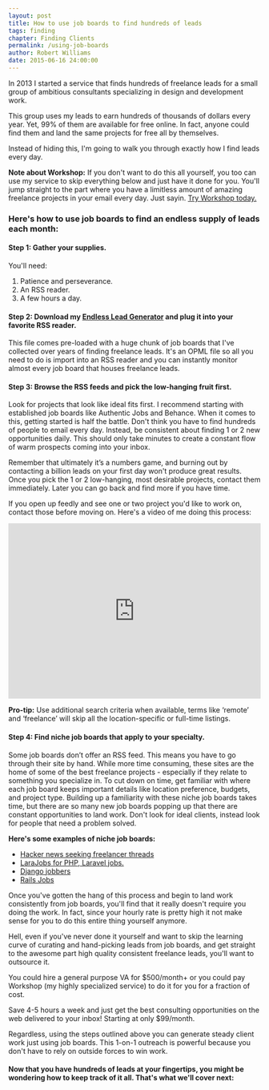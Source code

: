 ```yaml
---
layout: post
title: How to use job boards to find hundreds of leads
tags: finding
chapter: Finding Clients
permalink: /using-job-boards
author: Robert Williams
date: 2015-06-16 24:00:00
---
```


In 2013 I started a service that finds hundreds of freelance leads for a small group of ambitious consultants specializing in design and development work. 

This group uses my leads to earn hundreds of thousands of dollars every year. Yet, 99% of them are available for free online. In fact, anyone could find them and land the same projects for free all by themselves.

Instead of hiding this, I'm going to walk you through exactly how I find leads every day.  

<div class="post-post-it-note"><strong>Note about Workshop:</strong> If you don't want to do this all yourself, you too can use my service to skip everything below and just have it done for you. You'll jump straight to the part where you have a limitless amount of amazing freelance projects in your email every day. Just sayin. <a href="/">Try Workshop today.</a></div>

### Here's how to use job boards to find an endless supply of leads each month:

#### Step 1: Gather your supplies.
You'll need:

1. Patience and perseverance.
2. An RSS reader.
2. A few hours a day.

#### Step 2: Download my <a href="http://www.letsworkshop.com/downloads/endless_clients_cheatsheet.opml">Endless Lead Generator</a> and plug it into your favorite RSS reader.
This file comes pre-loaded with a huge chunk of job boards that I've collected over years of finding freelance leads. It's an OPML file so all you need to do is import into an RSS reader and you can instantly monitor almost every job board that houses freelance leads.

#### Step 3: Browse the RSS feeds and pick the low-hanging fruit first.
Look for projects that look like ideal fits first. I recommend starting with established job boards like Authentic Jobs and Behance. When it comes to this, getting started is half the battle. Don't think you have to find hundreds of people to email every day. Instead, be consistent about finding 1 or 2 new opportunities daily. This should only take minutes to create a constant flow of warm prospects coming into your inbox. 

Remember that ultimately it’s a numbers game, and burning out by contacting a billion leads on your first day won't produce great results. Once you pick the 1 or 2 low-hanging, most desirable projects, contact them immediately. Later you can go back and find more if you have time. 

If you open up feedly and see one or two project you'd like to work on, contact those before moving on. Here's a video of me doing this process: 
<iframe width="100%" height="350" src="https://www.youtube.com/embed/7hHlh3yKUp0" frameborder="0" allowfullscreen></iframe>

**Pro-tip:** Use additional search criteria when available, terms like ‘remote’ and ‘freelance’ will skip all the location-specific or full-time listings.

#### Step 4: Find niche job boards that apply to your specialty.
Some job boards don’t offer an RSS feed. This means you have to go through their site by hand. While more time consuming, these sites are the home of some of the best freelance projects - especially if they relate to something you specialize in. To cut down on time, get familiar with where each job board keeps important details like location preference, budgets, and project type. Building up a familiarity with these niche job boards takes time, but there are so many new job boards popping up that there are constant opportunities to land work. Don't look for ideal clients, instead look for people that need a problem solved.

**Here's some examples of niche job boards:**

- <a href="https://hn.algolia.com/?query=seeking%20freelancer&sort=byPopularity&prefix&page=0&dateRange=all&type=story">Hacker news seeking freelancer threads</a>
- <a href="https://larajobs.com">LaraJobs for PHP, Laravel jobs.</a>
- <a href="http://djangojobbers.com/">Django jobbers</a>
- <a href="http://www.railsjobs.com/">Rails Jobs</a>
	
Once you've gotten the hang of this process and begin to land work consistently from job boards, you'll find that it really doesn't require you doing the work. In fact, since your hourly rate is pretty high it not make sense for you to do this entire thing yourself anymore.

Hell, even if you've never done it yourself and want to skip the learning curve of curating and hand-picking leads from job boards, and get straight to the awesome part high quality consistent freelance leads, you'll want to outsource it. 

You could hire a general purpose VA for $500/month+ or you could pay Workshop (my highly specialized service) to do it for you for a fraction of cost. 

Save 4-5 hours a week and just get the best consulting opportunities on the web delivered to your inbox! Starting at only $99/month.

Regardless, using the steps outlined above you can generate steady client work just using job boards. This 1-on-1 outreach is powerful because you don't have to rely on outside forces to win work.

#### Now that you have hundreds of leads at your fingertips, you might be wondering how to keep track of it all. That's what we'll cover next: 